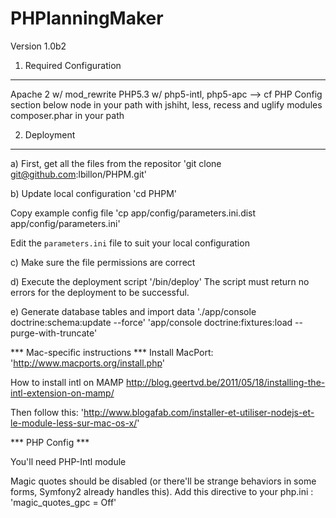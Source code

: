 PHPlanningMaker
===============
Version 1.0b2


1) Required Configuration
-------------------------
Apache 2 w/ mod_rewrite
PHP5.3 w/ php5-intl, php5-apc --> cf PHP Config section below
node in your path with jshiht, less, recess and uglify modules
composer.phar in your path

2) Deployment
-------------

a) First, get all the files from the repositor
'git clone git@github.com:lbillon/PHPM.git'

b) Update local configuration
'cd PHPM'

Copy example config file
'cp app/config/parameters.ini.dist app/config/parameters.ini'

Edit the `parameters.ini` file to suit your local configuration

c) Make sure the file permissions are correct

d) Execute the deployment script
'/bin/deploy'
The script must return no errors for the deployment to be successful.

e) Generate database tables and import data
'./app/console doctrine:schema:update --force'
'app/console doctrine:fixtures:load --purge-with-truncate'

*** Mac-specific instructions ***
Install MacPort:
'http://www.macports.org/install.php'

How to install intl on MAMP
http://blog.geertvd.be/2011/05/18/installing-the-intl-extension-on-mamp/

Then follow this:
'http://www.blogafab.com/installer-et-utiliser-nodejs-et-le-module-less-sur-mac-os-x/'

*** PHP Config ***

You'll need PHP-Intl module

Magic quotes should be disabled (or there'll be strange behaviors in some forms, Symfony2 already handles this).
Add this directive to your php.ini :
'magic_quotes_gpc = Off'



